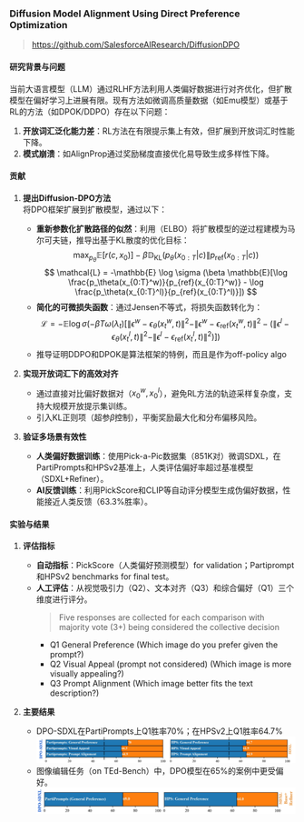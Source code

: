 ### Diffusion Model Alignment Using Direct Preference Optimization
> https://github.com/SalesforceAIResearch/DiffusionDPO

#### 研究背景与问题
当前大语言模型（LLM）通过RLHF方法利用人类偏好数据进行对齐优化，但扩散模型在偏好学习上进展有限。现有方法如微调高质量数据（如Emu模型）或基于RL的方法（如DPOK/DDPO）存在以下问题：
1. **开放词汇泛化能力差**：RL方法在有限提示集上有效，但扩展到开放词汇时性能下降。
2. **模式崩溃**：如AlignProp通过奖励梯度直接优化易导致生成多样性下降。

#### 贡献
1. **提出Diffusion-DPO方法**  
   将DPO框架扩展到扩散模型，通过以下：
   - **重新参数化扩散路径的似然**：利用（ELBO）将扩散模型的逆过程建模为马尔可夫链，推导出基于KL散度的优化目标：
     $$
     \max_{p_\theta} \mathbb{E}[r(c,x_0)] - \beta \mathbb{D}_{\text{KL}}(p_\theta(x_{0:T}|c) \| p_{\text{ref}}(x_{0:T}|c))
     $$
     $$
     \mathcal{L} = -\mathbb{E} \log \sigma (\beta \mathbb{E}[\log \frac{p_\theta(x_{0:T}^w)}{p_{ref}(x_{0:T}^w)} - \log \frac{p_\theta(x_{0:T}^l)}{p_{ref}(x_{0:T}^l)}])
     $$
   - **简化的可微损失函数**：通过Jensen不等式，将损失函数转化为：
     $$
     \mathcal{L} = -\mathbb{E} \log \sigma (-\beta T \omega(\lambda_t) \left[ \|\epsilon^w - \epsilon_\theta(x_t^w,t)\|^2 - \|\epsilon^w - \epsilon_{\text{ref}}(x_t^w,t)\|^2 - (\|\epsilon^l - \epsilon_\theta(x_t^l,t)\|^2 - \|\epsilon^l - \epsilon_{\text{ref}}(x_t^l,t)\|^2) \right])
     $$
   - 推导证明DDPO和DPOK是算法框架的特例，而且是作为off-policy algo

2. **实现开放词汇下的高效对齐**  
   - 通过直接对比偏好数据对（$x_0^w, x_0^l$），避免RL方法的轨迹采样复杂度，支持大规模开放提示集训练。
   - 引入KL正则项（超参$\beta$控制），平衡奖励最大化和分布偏移风险。

3. **验证多场景有效性**  
   - **人类偏好数据训练**：使用Pick-a-Pic数据集（851K对）微调SDXL，在PartiPrompts和HPSv2基准上，人类评估偏好率超过基准模型（SDXL+Refiner）。
   - **AI反馈训练**：利用PickScore和CLIP等自动评分模型生成伪偏好数据，性能接近人类反馈（63.3%胜率）。

#### 实验与结果
1. **评估指标**  
   - **自动指标**：PickScore（人类偏好预测模型）for validation；Partiprompt和HPSv2 benchmarks for final test。
   - **人工评估**：从视觉吸引力（Q2）、文本对齐（Q3）和综合偏好（Q1）三个维度进行评分。  
      > Five responses are collected for each comparison with majority vote (3+) being considered the collective decision
     - Q1 General Preference (Which image do you prefer given the prompt?)
     - Q2 Visual Appeal (prompt not considered) (Which image is more visually appealing?)
     - Q3 Prompt Alignment (Which image better fits the text description?)

2. **主要结果**  
   - DPO-SDXL在PartiPrompts上Q1胜率70%；在HPSv2上Q1胜率64.7%
   ![alt text](images/image-2.png)
   - 图像编辑任务（on TEd-Bench）中，DPO模型在65%的案例中更受偏好。
   ![alt text](images/image-3.png)